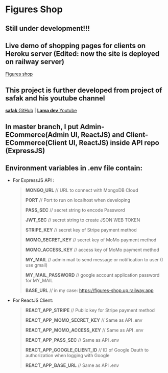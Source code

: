 # Figures Shop

## Still under development!!!

## Live demo of shopping pages for clients on Heroku server (Edited: now the site is deployed on railway server)
[Figures shop](https://figures-shop.up.railway.app/)

## This project is further developed from project of safak and his youtube channel
[**safak** GitHub](https://github.com/safak/youtube/tree/mern-ecommerce-app) | 
[**Lama dev** Youtube](https://www.youtube.com/c/LamaDev)

## In **master** branch, I put **Admin-ECommerce**(Admin UI, ReactJS) and **Client-ECommerce**(Client UI, ReactJS) inside API repo (ExpressJS)

## Environment variables in .env file contain:
- For ExpressJS API :
  >
  > **MONGO_URL**         // URL to connect with MongoDB Cloud
  > 
  > **PORT**              // Port to run on localhost when developing
  > 
  > **PASS_SEC**          // secret string to encode Password
  > 
  > **JWT_SEC**           // secret string to create JSON WEB TOKEN
  > 
  > **STRIPE_KEY**        // secret key of Stripe payment method
  > 
  > **MOMO_SECRET_KEY**   // secret key of MoMo payment method
  > 
  > **MOMO_ACCESS_KEY**   // access key of MoMo payment method
  > 
  > **MY_MAIL**           // admin mail to send message or notification to user (I use gmail)
  > 
  > **MY_MAIL_PASSWORD**  // google account application password for MY_MAIL
  > 
  > **BASE_URL**          // in my case: https://figures-shop.up.railway.app 

- For ReactJS Client:
  >
  > **REACT_APP_STRIPE**            // Public key for Stripe payment method
  > 
  > **REACT_APP_MOMO_SECRET_KEY**   // Same as API .env
  > 
  > **REACT_APP_MOMO_ACCESS_KEY**   // Same as API .env
  > 
  > **REACT_APP_PASS_SEC**          // Same as API .env
  > 
  > **REACT_APP_GOOGLE_CLIENT_ID**  // ID of Google Oauth to authorization when logging with Google
  >
  > **REACT_APP_BASE_URL**          // Same as API .env
